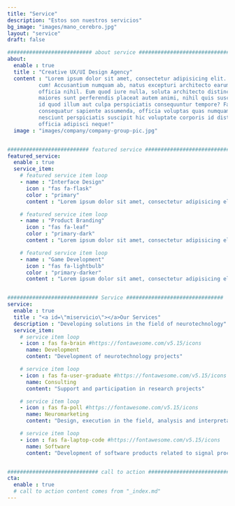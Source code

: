 ```yaml
---
title: "Service"
description: "Estos son nuestros servicios"
bg_image: "images/mano_cerebro.jpg"
layout: "service"
draft: false

########################### about service #############################
about:
  enable : true
  title : "Creative UX/UI Design Agency"
  content : "Lorem ipsum dolor sit amet, consectetur adipisicing elit. Voluptate soluta corporis odit, optio
          cum! Accusantium numquam ab, natus excepturi architecto earum ipsa aliquam, illum, omnis rerum, eveniet
          officia nihil. Eum quod iure nulla, soluta architecto distinctio. Nesciunt odio ullam expedita, neque fugit
          maiores sunt perferendis placeat autem animi, nihil quis suscipit quibusdam ut reiciendis doloribus natus nemo
          id quod illum aut culpa perspiciatis consequuntur tempore? Facilis nam vitae iure quisquam eius harum
          consequatur sapiente assumenda, officia voluptas quas numquam placeat, alias molestias nisi laudantium
          nesciunt perspiciatis suscipit hic voluptate corporis id distinctio earum. Dolor reprehenderit fuga dolore
          officia adipisci neque!"
  image : "images/company/company-group-pic.jpg"


########################## featured service ############################
featured_service:
  enable : true
  service_item:
    # featured service item loop
    - name : "Interface Design"
      icon : "fas fa-flask"
      color : "primary"
      content : "Lorem ipsum dolor sit amet, consectetur adipisicing elit. Saepe enim impedit repudiandae omnis est temporibus."

    # featured service item loop
    - name : "Product Branding"
      icon : "fas fa-leaf"
      color : "primary-dark"
      content : "Lorem ipsum dolor sit amet, consectetur adipisicing elit. Saepe enim impedit repudiandae omnis est temporibus."

    # featured service item loop
    - name : "Game Development"
      icon : "fas fa-lightbulb"
      color : "primary-darker"
      content : "Lorem ipsum dolor sit amet, consectetur adipisicing elit. Saepe enim impedit repudiandae omnis est temporibus."


############################# Service ###############################
service:
  enable : true
  title : "<a id=\"miservicio\"></a>Our Services"
  description : "Developing solutions in the field of neurotechnology"
  service_item:
    # service item loop
    - icon : fas fa-brain #https://fontawesome.com/v5.15/icons
      name: Development
      content: "Development of neurotechnology projects"

    # service item loop
    - icon : fas fa-user-graduate #https://fontawesome.com/v5.15/icons
      name: Consulting
      content: "Support and participation in research projects"

    # service item loop
    - icon : fas fa-poll #https://fontawesome.com/v5.15/icons
      name: Neuromarketing
      content: "Design, execution in the field, analysis and interpretation of the data"

    # service item loop
    - icon : fas fa-laptop-code #https://fontawesome.com/v5.15/icons
      name: Software
      content: "Development of software products related to signal processing"


############################# call to action #################################
cta:
  enable : true
  # call to action content comes from "_index.md"
---
```

